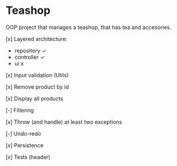 # Teashop
OOP project that manages a teashop, that has tea and accesories.

[x] Layered architecture:
- repository  ✓
- controller ✓
- ui x

[x] Input validation (Utils)

[x] Remove product by id

[x] Display all products

[-] Filtering

[x] Throw (and handle) at least two exceptions 

[-] Undo-redo

[x] Persistence

[x] Tests (header)
